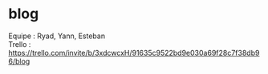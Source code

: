 # blog
Equipe : Ryad, Yann, Esteban	
	Trello : https://trello.com/invite/b/3xdcwcxH/91635c9522bd9e030a69f28c7f38db96/blog
